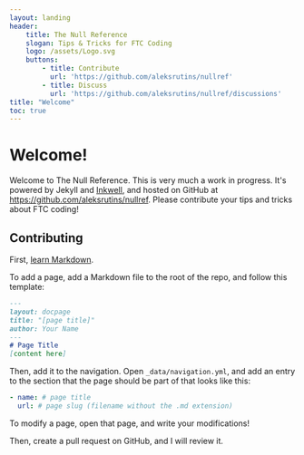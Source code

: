 ```yaml
---
layout: landing
header:
    title: The Null Reference
    slogan: Tips & Tricks for FTC Coding
    logo: /assets/Logo.svg
    buttons:
        - title: Contribute
          url: 'https://github.com/aleksrutins/nullref'
        - title: Discuss
          url: 'https://github.com/aleksrutins/nullref/discussions'
title: "Welcome"
toc: true
---
```

# Welcome!
Welcome to The Null Reference. This is very much a work in progress. It's powered by Jekyll and [Inkwell](https://github.com/aleksrutins/inkwell), and hosted on GitHub at <https://github.com/aleksrutins/nullref>. Please contribute your tips and tricks about FTC coding!

## Contributing
First, [learn Markdown](https://www.markdowntutorial.com).

To add a page, add a Markdown file to the root of the repo, and follow this template:
```markdown
---
layout: docpage
title: "[page title]"
author: Your Name
---
# Page Title
[content here]
```
Then, add it to the navigation. Open `_data/navigation.yml`, and add an entry to the section that the page should be part of that looks like this:
```yaml
- name: # page title
  url: # page slug (filename without the .md extension)
```

To modify a page, open that page, and write your modifications!

Then, create a pull request on GitHub, and I will review it.